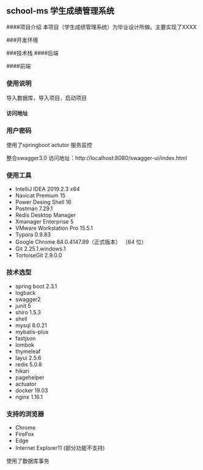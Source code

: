 ## school-ms 学生成绩管理系统

####项目介绍
本项目（学生成绩管理系统）为毕业设计所做。主要实现了XXXX


###开发环境


###技术栈
####后端

####前端


### 使用说明
导入数据库，导入项目，启动项目

#### 访问地址

### 用户密码


使用了springboot actutor 服务监控

整合swagger3.0 
访问地址：http://localhost:8080/swagger-ui/index.html

### 使用工具
- IntelliJ IDEA 2019.2.3 x64
- Navicat Premium 15
- Power Desing Shell 16
- Postman 7.29.1
- Redis Desktop Manager
- Xmanager Enterprise 5
- VMware Workstation Pro 15.5.1
- Typora 0.9.83
- Google Chrome 84.0.4147.89（正式版本） （64 位）
- Git 2.25.1.windows.1
- TortoiseGit 2.9.0.0

### 技术选型
- spring boot 2.3.1
- logback 
- swagger2
- junit 5
- shiro 1.5.3
- shell
- mysql 8.0.21
- mybatis-plus
- fastjson
- lombok
- thymeleaf
- layui 2.5.6
- redis 5.0.8
- hikari
- pagehelper
- actuator
- docker 19.03
- nginx 1.16.1

### 支持的浏览器
- Chrome
- FireFox
- Edge
- Internet Explorer11 (部分功能不支持)

使用了数据库事务


